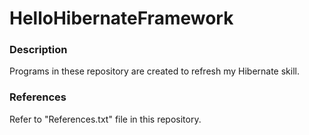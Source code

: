 # HelloHibernateFramework


### Description

Programs in these repository are created to refresh my Hibernate skill.

### References

Refer to "References.txt" file in this repository.
